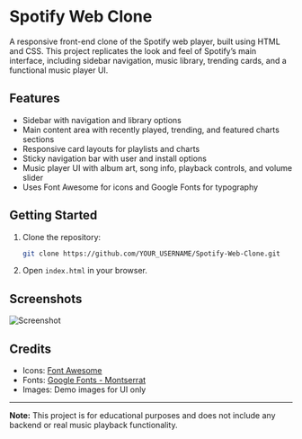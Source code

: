 # Spotify Web Clone

A responsive front-end clone of the Spotify web player, built using HTML and CSS. This project replicates the look and feel of Spotify’s main interface, including sidebar navigation, music library, trending cards, and a functional music player UI.

## Features

- Sidebar with navigation and library options
- Main content area with recently played, trending, and featured charts sections
- Responsive card layouts for playlists and charts
- Sticky navigation bar with user and install options
- Music player UI with album art, song info, playback controls, and volume slider
- Uses Font Awesome for icons and Google Fonts for typography

## Getting Started

1. Clone the repository:
   ```sh
   git clone https://github.com/YOUR_USERNAME/Spotify-Web-Clone.git
   ```
2. Open `index.html` in your browser.

## Screenshots

![Screenshot](https://github.com/user-attachments/assets/a59a0761-2e9e-4da0-92b9-cbba812ed657)

## Credits

- Icons: [Font Awesome](https://fontawesome.com/)
- Fonts: [Google Fonts - Montserrat](https://fonts.google.com/specimen/Montserrat)
- Images: Demo images for UI only

---

**Note:** This project is for educational purposes and does not include any backend or real music playback functionality.
